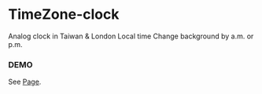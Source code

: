 # TimeZone-clock
Analog clock in Taiwan &amp; London Local time 
Change background by a.m. or p.m.

### DEMO
See [Page](https://lillianniu3640.github.io/TimeZone-clock/).

